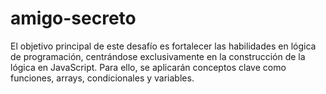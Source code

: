 # amigo-secreto
El objetivo principal de este desafío es fortalecer las habilidades en lógica de programación, centrándose exclusivamente en la construcción de la lógica en JavaScript. Para ello, se aplicarán conceptos clave como funciones, arrays, condicionales y variables.
